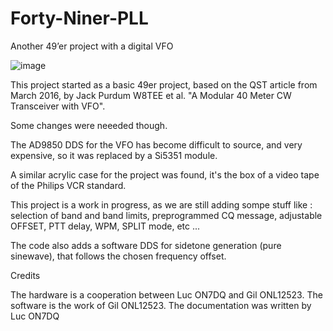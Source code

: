 # Forty-Niner-PLL
Another 49’er project with a digital VFO

![image](https://user-images.githubusercontent.com/17215772/211576822-f3ac75cb-22e6-434e-8b8a-b635ca80044b.png)


This project started as a basic 49er project, based on the QST article from March 2016, by Jack Purdum W8TEE et al.
"A Modular 40 Meter CW Transceiver with VFO".

Some changes were neeeded though.

The AD9850 DDS for the VFO has become difficult to source, and very expensive, so it was replaced by a Si5351 module.

A similar acrylic case for the project was found, it's the box of a video tape of the Philips VCR standard.

This project is a work in progress, as we are still adding sompe stuff like : 
selection of band and band limits, preprogrammed CQ message, adjustable OFFSET, PTT delay, WPM, SPLIT mode, etc ...

The code also adds a software DDS for sidetone generation (pure sinewave), that follows the chosen frequency offset.

Credits

The hardware is a cooperation between Luc ON7DQ and Gil ONL12523.
The software is the work of Gil ONL12523.
The documentation was written by Luc ON7DQ

